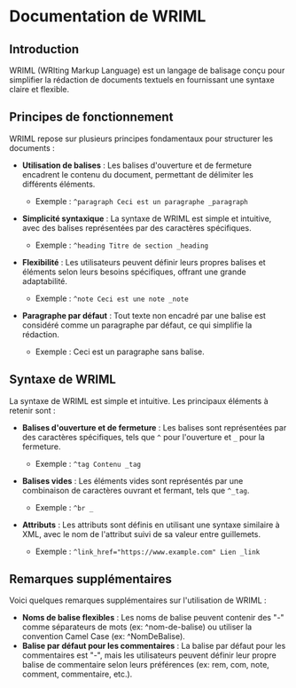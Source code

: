 # Documentation de WRIML

## Introduction

WRIML (WRIting Markup Language) est un langage de balisage conçu pour simplifier la rédaction de documents textuels en fournissant une syntaxe claire et flexible.

## Principes de fonctionnement

WRIML repose sur plusieurs principes fondamentaux pour structurer les documents :

- **Utilisation de balises** : Les balises d'ouverture et de fermeture encadrent le contenu du document, permettant de délimiter les différents éléments.
  - Exemple : `^paragraph Ceci est un paragraphe _paragraph`
  
- **Simplicité syntaxique** : La syntaxe de WRIML est simple et intuitive, avec des balises représentées par des caractères spécifiques.
  - Exemple : `^heading Titre de section _heading`
  
- **Flexibilité** : Les utilisateurs peuvent définir leurs propres balises et éléments selon leurs besoins spécifiques, offrant une grande adaptabilité.
  - Exemple : `^note Ceci est une note _note`
  
- **Paragraphe par défaut** : Tout texte non encadré par une balise est considéré comme un paragraphe par défaut, ce qui simplifie la rédaction.
  - Exemple : Ceci est un paragraphe sans balise.

## Syntaxe de WRIML

La syntaxe de WRIML est simple et intuitive. Les principaux éléments à retenir sont :

- **Balises d'ouverture et de fermeture** : Les balises sont représentées par des caractères spécifiques, tels que `^` pour l'ouverture et `_` pour la fermeture.
  - Exemple : `^tag Contenu _tag`
  
- **Balises vides** : Les éléments vides sont représentés par une combinaison de caractères ouvrant et fermant, tels que `^_tag`.
  - Exemple : `^br _`
  
- **Attributs** : Les attributs sont définis en utilisant une syntaxe similaire à XML, avec le nom de l'attribut suivi de sa valeur entre guillemets.
  - Exemple : `^link_href="https://www.example.com" Lien _link`

## Remarques supplémentaires

Voici quelques remarques supplémentaires sur l'utilisation de WRIML :

- **Noms de balise flexibles** : Les noms de balise peuvent contenir des "-" comme séparateurs de mots (ex: ^nom-de-balise) ou utiliser la convention Camel Case (ex: ^NomDeBalise).
- **Balise par défaut pour les commentaires** : La balise par défaut pour les commentaires est "-", mais les utilisateurs peuvent définir leur propre balise de commentaire selon leurs préférences (ex: rem, com, note, comment, commentaire, etc.).
